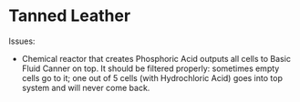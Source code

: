# Tanned Leather
Issues:
- Chemical reactor that creates Phosphoric Acid outputs all cells to Basic
  Fluid Canner on top. It should be filtered properly: sometimes empty cells
  go to it; one out of 5 cells (with Hydrochloric Acid) goes into top system
  and will never come back.
  
